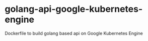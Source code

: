 # golang-api-google-kubernetes-engine
Dockerfile to build golang based api on Google Kubernetes Engine
